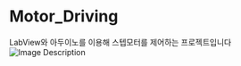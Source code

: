 # Motor_Driving

LabView와 아두이노를 이용해 스텝모터를 제어하는 프로젝트입니다<br>
![Image Description](https://github.com/JungHoonKim-KR/motor-diriving/blob/main/SMC001.png)
